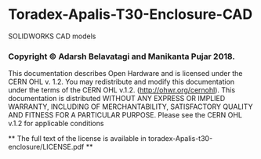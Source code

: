 # Toradex-Apalis-T30-Enclosure-CAD
SOLIDWORKS CAD models

### Copyright © Adarsh Belavatagi and Manikanta Pujar 2018.

This documentation describes Open Hardware and is licensed under the CERN OHL v. 1.2. You may redistribute and modify this documentation under the terms of the CERN OHL v.1.2. (http://ohwr.org/cernohl). This documentation is distributed WITHOUT ANY EXPRESS OR IMPLIED WARRANTY, INCLUDING OF MERCHANTABILITY, SATISFACTORY QUALITY AND FITNESS FOR A PARTICULAR PURPOSE. Please see the CERN OHL v.1.2 for applicable conditions

** The full text of the license is available in toradex-Apalis-t30-enclosure/LICENSE.pdf **
